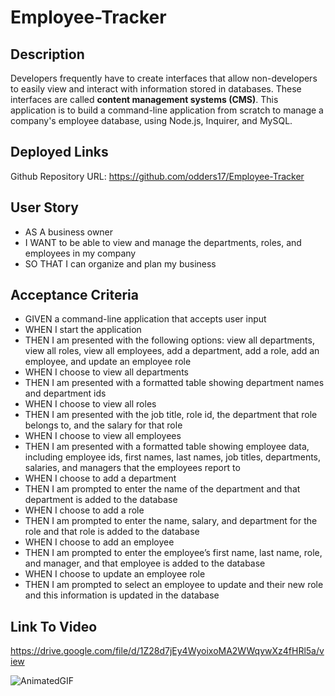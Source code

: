 # Employee-Tracker

## Description

Developers frequently have to create interfaces that allow non-developers to easily view and interact with information stored in databases. These interfaces are called **content management systems (CMS)**. This application is to build a command-line application from scratch to manage a company's employee database, using Node.js, Inquirer, and MySQL.

## Deployed Links

Github Repository URL: https://github.com/odders17/Employee-Tracker

## User Story

* AS A business owner
* I WANT to be able to view and manage the departments, roles, and employees in my company
* SO THAT I can organize and plan my business

## Acceptance Criteria

* GIVEN a command-line application that accepts user input
* WHEN I start the application
* THEN I am presented with the following options: view all departments, view all roles, view all employees, add a department, add a role, add an employee, and update an employee role
* WHEN I choose to view all departments
* THEN I am presented with a formatted table showing department names and department ids
* WHEN I choose to view all roles
* THEN I am presented with the job title, role id, the department that role belongs to, and the salary for that role
* WHEN I choose to view all employees
* THEN I am presented with a formatted table showing employee data, including employee ids, first names, last names, job titles, departments, salaries, and managers that the employees report to
* WHEN I choose to add a department
* THEN I am prompted to enter the name of the department and that department is added to the database
* WHEN I choose to add a role
* THEN I am prompted to enter the name, salary, and department for the role and that role is added to the database
* WHEN I choose to add an employee
* THEN I am prompted to enter the employee’s first name, last name, role, and manager, and that employee is added to the database
* WHEN I choose to update an employee role
* THEN I am prompted to select an employee to update and their new role and this information is updated in the database 

## Link To Video

https://drive.google.com/file/d/1Z28d7jEy4WyoixoMA2WWqywXz4fHRl5a/view

![AnimatedGIF](./Assets/screenCastifyEmployeeTracker.gif)

